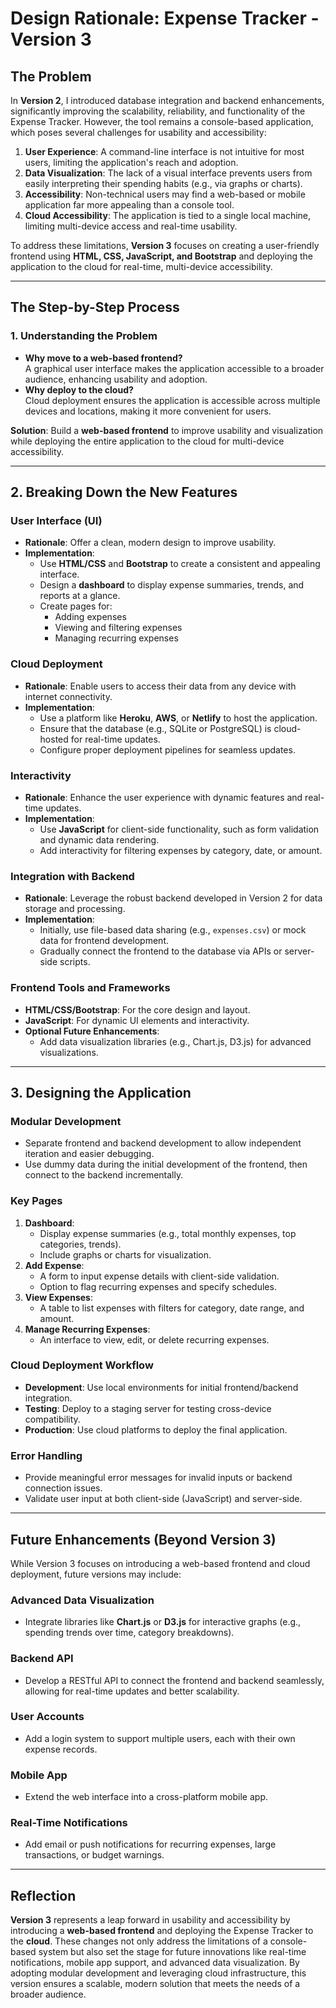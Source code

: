 # Design Rationale: Expense Tracker - Version 3

## The Problem

In **Version 2**, I introduced database integration and backend enhancements, significantly improving the scalability, reliability, and functionality of the Expense Tracker. However, the tool remains a console-based application, which poses several challenges for usability and accessibility:

1. **User Experience**: A command-line interface is not intuitive for most users, limiting the application's reach and adoption.
2. **Data Visualization**: The lack of a visual interface prevents users from easily interpreting their spending habits (e.g., via graphs or charts).
3. **Accessibility**: Non-technical users may find a web-based or mobile application far more appealing than a console tool.
4. **Cloud Accessibility**: The application is tied to a single local machine, limiting multi-device access and real-time usability.

To address these limitations, **Version 3** focuses on creating a user-friendly frontend using **HTML, CSS, JavaScript, and Bootstrap** and deploying the application to the cloud for real-time, multi-device accessibility.

---

## The Step-by-Step Process

### 1. Understanding the Problem
- **Why move to a web-based frontend?**  
  A graphical user interface makes the application accessible to a broader audience, enhancing usability and adoption.
- **Why deploy to the cloud?**  
  Cloud deployment ensures the application is accessible across multiple devices and locations, making it more convenient for users.

**Solution**: Build a **web-based frontend** to improve usability and visualization while deploying the entire application to the cloud for multi-device accessibility.

---

## 2. Breaking Down the New Features

### User Interface (UI)
- **Rationale**: Offer a clean, modern design to improve usability.
- **Implementation**:  
  - Use **HTML/CSS** and **Bootstrap** to create a consistent and appealing interface.  
  - Design a **dashboard** to display expense summaries, trends, and reports at a glance.  
  - Create pages for:  
    - Adding expenses  
    - Viewing and filtering expenses  
    - Managing recurring expenses  

### Cloud Deployment
- **Rationale**: Enable users to access their data from any device with internet connectivity.
- **Implementation**:  
  - Use a platform like **Heroku**, **AWS**, or **Netlify** to host the application.  
  - Ensure that the database (e.g., SQLite or PostgreSQL) is cloud-hosted for real-time updates.  
  - Configure proper deployment pipelines for seamless updates.

### Interactivity
- **Rationale**: Enhance the user experience with dynamic features and real-time updates.
- **Implementation**:  
  - Use **JavaScript** for client-side functionality, such as form validation and dynamic data rendering.  
  - Add interactivity for filtering expenses by category, date, or amount.

### Integration with Backend
- **Rationale**: Leverage the robust backend developed in Version 2 for data storage and processing.
- **Implementation**:  
  - Initially, use file-based data sharing (e.g., `expenses.csv`) or mock data for frontend development.  
  - Gradually connect the frontend to the database via APIs or server-side scripts.

### Frontend Tools and Frameworks
- **HTML/CSS/Bootstrap**: For the core design and layout.  
- **JavaScript**: For dynamic UI elements and interactivity.  
- **Optional Future Enhancements**:  
  - Add data visualization libraries (e.g., Chart.js, D3.js) for advanced visualizations.

---

## 3. Designing the Application

### Modular Development
- Separate frontend and backend development to allow independent iteration and easier debugging.  
- Use dummy data during the initial development of the frontend, then connect to the backend incrementally.

### Key Pages
1. **Dashboard**:  
   - Display expense summaries (e.g., total monthly expenses, top categories, trends).  
   - Include graphs or charts for visualization.  
2. **Add Expense**:  
   - A form to input expense details with client-side validation.  
   - Option to flag recurring expenses and specify schedules.  
3. **View Expenses**:  
   - A table to list expenses with filters for category, date range, and amount.  
4. **Manage Recurring Expenses**:  
   - An interface to view, edit, or delete recurring expenses.

### Cloud Deployment Workflow
- **Development**: Use local environments for initial frontend/backend integration.  
- **Testing**: Deploy to a staging server for testing cross-device compatibility.  
- **Production**: Use cloud platforms to deploy the final application.  

### Error Handling
- Provide meaningful error messages for invalid inputs or backend connection issues.  
- Validate user input at both client-side (JavaScript) and server-side.

---

## Future Enhancements (Beyond Version 3)

While Version 3 focuses on introducing a web-based frontend and cloud deployment, future versions may include:

### Advanced Data Visualization
- Integrate libraries like **Chart.js** or **D3.js** for interactive graphs (e.g., spending trends over time, category breakdowns).

### Backend API
- Develop a RESTful API to connect the frontend and backend seamlessly, allowing for real-time updates and better scalability.

### User Accounts
- Add a login system to support multiple users, each with their own expense records.

### Mobile App
- Extend the web interface into a cross-platform mobile app.
### Real-Time Notifications
- Add email or push notifications for recurring expenses, large transactions, or budget warnings.

---

## Reflection

**Version 3** represents a leap forward in usability and accessibility by introducing a **web-based frontend** and deploying the Expense Tracker to the **cloud**. These changes not only address the limitations of a console-based system but also set the stage for future innovations like real-time notifications, mobile app support, and advanced data visualization. By adopting modular development and leveraging cloud infrastructure, this version ensures a scalable, modern solution that meets the needs of a broader audience.
